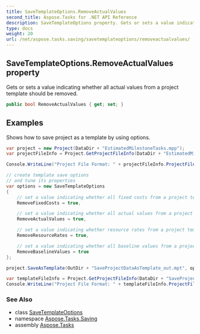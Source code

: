 ```yaml
---
title: SaveTemplateOptions.RemoveActualValues
second_title: Aspose.Tasks for .NET API Reference
description: SaveTemplateOptions property. Gets or sets a value indicating whether all actual values from a project template should be removed
type: docs
weight: 20
url: /net/aspose.tasks.saving/savetemplateoptions/removeactualvalues/
---
```

## SaveTemplateOptions.RemoveActualValues property

Gets or sets a value indicating whether all actual values from a project template should be removed.

```csharp
public bool RemoveActualValues { get; set; }
```

## Examples

Shows how to save project as a template by using options.

```csharp
var project = new Project(DataDir + "EstimatedMilestoneTasks.mpp");
var projectFileInfo = Project.GetProjectFileInfo(DataDir + "EstimatedMilestoneTasks.mpp");

Console.WriteLine("Project File Format: " + projectFileInfo.ProjectFileFormat);

// create template save options
// and tune its properties
var options = new SaveTemplateOptions
{
    // set a value indicating whether all fixed costs from a project template should be removed
    RemoveFixedCosts = true,

    // set a value indicating whether all actual values from a project template should be removed
    RemoveActualValues = true,

    // set a value indicating whether resource rates from a project template should be removed
    RemoveResourceRates = true,

    // set a value indicating whether all baseline values from a project template should be removed
    RemoveBaselineValues = true
};

project.SaveAsTemplate(OutDir + "SaveProjectDataAsTemplate_out.mpt", options);

var templateFileInfo = Project.GetProjectFileInfo(DataDir + "SaveProjectDataAsTemplate_out.mpt");
Console.WriteLine("Project File Format: " + templateFileInfo.ProjectFileFormat);
```

### See Also

* class [SaveTemplateOptions](../)
* namespace [Aspose.Tasks.Saving](../../savetemplateoptions/)
* assembly [Aspose.Tasks](../../../)


